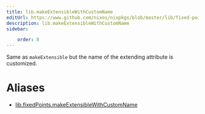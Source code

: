 ```yaml
---
title: lib.makeExtensibleWithCustomName
editUrl: https://www.github.com/nixos/nixpkgs/blob/master/lib/fixed-points.nix#L151C34
description: lib.makeExtensibleWithCustomName
sidebar:

    order: 8
---
```


Same as `makeExtensible` but the name of the extending attribute is
customized.


# Aliases

- [lib.fixedPoints.makeExtensibleWithCustomName](/nix-doc-comments/reference/lib/fixedPoints/lib-fixedPoints-makeExtensibleWithCustomName)


